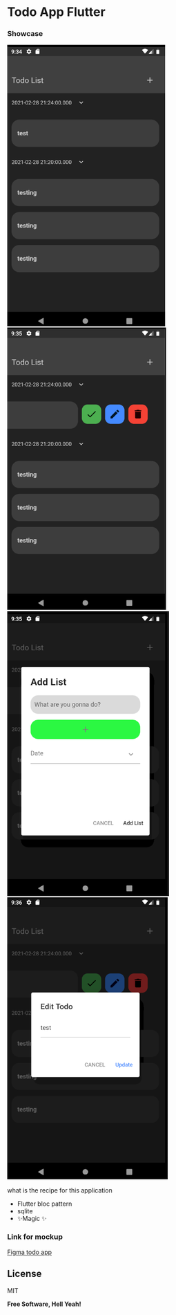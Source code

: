 # Todo App Flutter

### Showcase

![SHOWCASE 1](https://github.com/riiamri23/todofluttersqlite/blob/main/assets/ui/showcase1.PNG)
![SHOWCASE 2](https://github.com/riiamri23/todofluttersqlite/blob/main/assets/ui/showcase2.PNG)
![SHOWCASE 3](https://github.com/riiamri23/todofluttersqlite/blob/main/assets/ui/showcase3.PNG)
![SHOWCASE 4](https://github.com/riiamri23/todofluttersqlite/blob/main/assets/ui/showcase4.PNG)

what is the recipe for this application

- Flutter bloc pattern
- sqlite
- ✨Magic ✨

### Link for mockup
[Figma todo app](https://www.figma.com/file/HwGdISPcjlJM3q3XbqU35F/To-do-list?node-id=89%3A188)

## License

MIT

**Free Software, Hell Yeah!**
